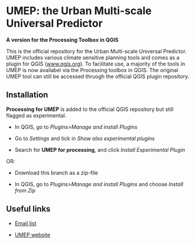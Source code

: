 # UMEP: the Urban Multi-scale Universal Predictor

**A version for the Processing Toolbox in QGIS**

This is the official repository for the Urban Multi-scale Universal Predictor.
UMEP includes various climate sensitive planning tools and comes as a plugin
for QGIS (www.qgis.org). To facilitate use, a majority of the tools in UMEP 
is now availabel via the Processing toolbox in QGIS. The original UMEP tool 
can still be accessed thruogh the official QGIS plugin repository.

## Installation
**Processing for UMEP** is added to the official QGIS repository but still flagged as experimental. 

- In QGIS, go to *Plugins>Manage and install Plugins* 

- Go to *Settings* and tick in *Show also experimental plugins*

- Search for **UMEP for processing**, and click *Install Experimental Plugin*

OR:
- Download this branch as a zip-file

- In QGIS, go to *Plugins>Manage and install Plugins* and choose *Install from Zip*
 

## Useful links

- [Email list](https://www.lists.rdg.ac.uk/mailman/listinfo/met-umep)

- [UMEP website](https://umep-docs.readthedocs.io/en/latest/index.html)
